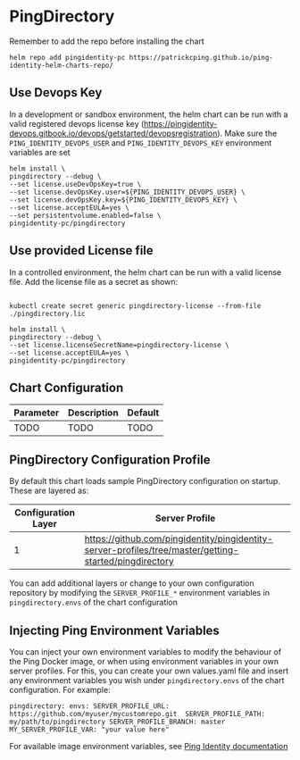 # PingDirectory

Remember to add the repo before installing the chart
```shell
helm repo add pingidentity-pc https://patrickcping.github.io/ping-identity-helm-charts-repo/
```

## Use Devops Key
In a development or sandbox environment, the helm chart can be run with a valid registered devops license key (https://pingidentity-devops.gitbook.io/devops/getstarted/devopsregistration).  Make sure the `PING_IDENTITY_DEVOPS_USER` and `PING_IDENTITY_DEVOPS_KEY` environment variables are set

```shell
helm install \
pingdirectory --debug \
--set license.useDevOpsKey=true \
--set license.devOpsKey.user=${PING_IDENTITY_DEVOPS_USER} \
--set license.devOpsKey.key=${PING_IDENTITY_DEVOPS_KEY} \
--set license.acceptEULA=yes \
--set persistentvolume.enabled=false \
pingidentity-pc/pingdirectory
```

## Use provided License file
In a controlled environment, the helm chart can be run with a valid license file.  Add the license file as a secret as shown:
```shell

kubectl create secret generic pingdirectory-license --from-file ./pingdirectory.lic

helm install \
pingdirectory --debug \
--set license.licenseSecretName=pingdirectory-license \
--set license.acceptEULA=yes \
pingidentity-pc/pingdirectory
```

## Chart Configuration

| Parameter | Description | Default |
|--|--|--|
| TODO | TODO | TODO |

## PingDirectory Configuration Profile

By default this chart loads sample PingDirectory configuration on startup.  These are layered as:

| Configuration Layer | Server Profile |
|--|--|
| 1 | https://github.com/pingidentity/pingidentity-server-profiles/tree/master/getting-started/pingdirectory |

You can add additional layers or change to your own configuration repository by modifying the `SERVER_PROFILE_*` environment variables in `pingdirectory.envs` of the chart configuration

## Injecting Ping Environment Variables

You can inject your own environment variables to modify the behaviour of the Ping Docker image, or when using environment variables in your own server profiles.  For this, you can create your own values.yaml file and insert any environment variables you wish under `pingdirectory.envs` of the chart configuration.  For example:

`
pingdirectory:
  envs:
    SERVER_PROFILE_URL: https://github.com/myuser/mycustomrepo.git 
    SERVER_PROFILE_PATH: my/path/to/pingdirectory
    SERVER_PROFILE_BRANCH: master
    MY_SERVER_PROFILE_VAR: "your value here"
`

For available image environment variables, see [Ping Identity documentation](https://pingidentity-devops.gitbook.io/devops/dockerimagesref/pingdirectory#environment-variables)
